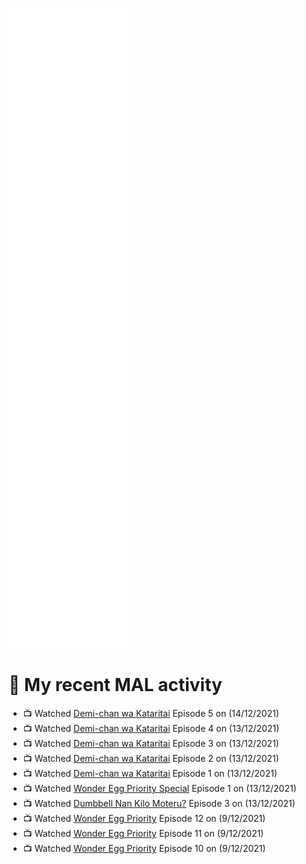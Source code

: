 ![Metrics](https://github.com/noxan-dev/noxan-dev/blob/main/github-metrics.svg)

# 🌸 My recent MAL activity

<!-- MAL_ACTIVITY:start -->

- 📺 Watched [Demi-chan wa Kataritai](https://myanimelist.net/anime/33988) Episode 5 on (14/12/2021)
- 📺 Watched [Demi-chan wa Kataritai](https://myanimelist.net/anime/33988) Episode 4 on (13/12/2021)
- 📺 Watched [Demi-chan wa Kataritai](https://myanimelist.net/anime/33988) Episode 3 on (13/12/2021)
- 📺 Watched [Demi-chan wa Kataritai](https://myanimelist.net/anime/33988) Episode 2 on (13/12/2021)
- 📺 Watched [Demi-chan wa Kataritai](https://myanimelist.net/anime/33988) Episode 1 on (13/12/2021)
- 📺 Watched [Wonder Egg Priority Special](https://myanimelist.net/anime/48614) Episode 1 on (13/12/2021)
- 📺 Watched [Dumbbell Nan Kilo Moteru?](https://myanimelist.net/anime/39026) Episode 3 on (13/12/2021)
- 📺 Watched [Wonder Egg Priority](https://myanimelist.net/anime/43299) Episode 12 on (9/12/2021)
- 📺 Watched [Wonder Egg Priority](https://myanimelist.net/anime/43299) Episode 11 on (9/12/2021)
- 📺 Watched [Wonder Egg Priority](https://myanimelist.net/anime/43299) Episode 10 on (9/12/2021)

<!-- MAL_ACTIVITY:end -->
